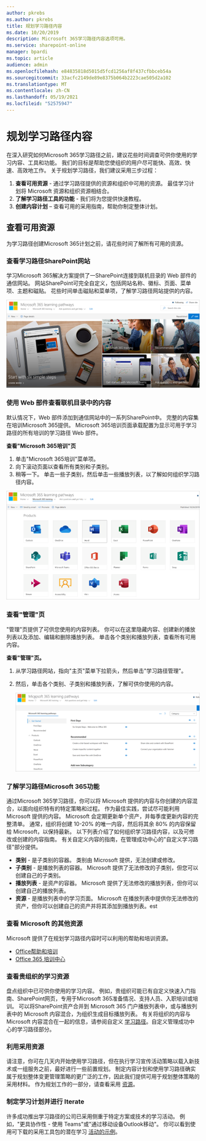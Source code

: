 ```yaml
---
author: pkrebs
ms.author: pkrebs
title: 规划学习路径内容
ms.date: 10/20/2019
description: Microsoft 365学习路径内容选项可用。
ms.service: sharepoint-online
manager: bpardi
ms.topic: article
audience: admin
ms.openlocfilehash: e84835818d5015d5fcd1256af8f437cfbbceb54a
ms.sourcegitcommit: 33acfc2149de89e8375b064b2223cae505d2a102
ms.translationtype: MT
ms.contentlocale: zh-CN
ms.lasthandoff: 05/19/2021
ms.locfileid: "52575947"
---
```

# <a name="plan-your-learning-pathways-content"></a>规划学习路径内容
在深入研究如何Microsoft 365学习路径之前，建议花些时间调查可供你使用的学习内容、工具和功能。 我们的目标是帮助您使组织的用户尽可能快、高效、快速、高效地工作。 关于规划学习路径，我们建议采用三步过程：

1. **查看可用资源** - 通过学习路径提供的资源和组织中可用的资源。 最佳学习计划将 Microsoft 资源和组织资源相结合。
2. **了解学习路径工具的功能** - 我们将为您提供快速教程。 
3. **创建内容计划** – 查看可用的采用指南，帮助你制定整体计划。

## <a name="review-the-available-resources"></a>查看可用资源
为学习路径创建Microsoft 365计划之前，请花些时间了解所有可用的资源。  

### <a name="review-the-learning-pathways-sharepoint-site"></a>查看学习路径SharePoint网站
学习Microsoft 365解决方案提供了一SharePoint连接到联机目录的 Web 部件的通信网站。 网站SharePoint可完全自定义，包括网站名称、徽标、页面、菜单项、主题和磁贴。 花些时间单击磁贴和菜单项，了解学习路径网站提供的内容。

![使用的学习路径的照片。](media/cg-introducing.png)

### <a name="review-the-content-from-the-online-catalog-with-the-web-part"></a>使用 Web 部件查看联机目录中的内容
默认情况下，Web 部件添加到通信网站中的一系列SharePoint中。 完整的内容集在培训Microsoft 365提供。 Microsoft 365培训页面承载配置为显示可用于学习路径的所有培训的学习路径 Web 部件。 

**查看"Microsoft 365培训"页**
1. 单击"Microsoft 365培训"菜单项。 
1. 向下滚动页面以查看所有类别和子类别。
2. 稍等一下。 单击一些子类别，然后单击一些播放列表，以了解如何组织学习路径内容。 

![窗口显示学习路径类别的图标。](media/cg-adminsuccesscenterplan_01.png)

### <a name="view-the-administration-page"></a>查看"管理"页
"管理"页提供了可供您使用的内容列表。 你可以在这里隐藏内容、创建新的播放列表以及添加、编辑和删除播放列表。 单击各个类别和播放列表，查看所有可用内容。 

**查看"管理"页。**
1. 从学习路径网站，指向"主页"菜单下拉箭头，然后单击"学习路径管理"。  
2. 然后，单击各个类别、子类别和播放列表，了解可供你使用的内容。 

   ![示例路径选项窗口。](media/cg-adminsuccesscenterplan_02.png)

### <a name="get-to-know-the-capabilities-of-microsoft-365-learning-pathways"></a>了解学习路径Microsoft 365功能
通过Microsoft 365学习路径，你可以将 Microsoft 提供的内容与你创建的内容混合，以面向组织特有的特定策略和过程。 作为最佳实践，尝试尽可能利用 Microsoft 提供的内容。 Microsoft 会定期更新单个资产，并每季度更新内容的完整清单。 通常，组织将创建 10-20% 的唯一内容，然后将其余 80% 的内容保留给 Microsoft，以保持最新。 以下列表介绍了如何组织学习路径内容，以及可修改或创建的内容指南。 有关自定义内容的指南，在管理成功中心的"自定义学习路径"部分提供。

- **类别** - 是子类别的容器。 类别由 Microsoft 提供，无法创建或修改。
- **子类别** - 是播放列表的容器。 Microsoft 提供了无法修改的子类别，但您可以创建自己的子类别。 
- **播放列表** - 是资产的容器。 Microsoft 提供了无法修改的播放列表，但你可以创建自己的播放列表。  
- **资源** - 是播放列表中的学习页面。 Microsoft 在播放列表中提供你无法修改的资产，但你可以创建自己的资产并将其添加到播放列表。est

### <a name="review-additional-resources-from-microsoft"></a>查看 Microsoft 的其他资源
Microsoft 提供了在规划学习路径内容时可以利用的帮助和培训资源。  

-  [Office帮助和培训](https://support.office.com)
-  [Office 365 培训中心](https://support.office.com/office-training-center)

### <a name="review-the-learning-resources-in-your-organization"></a>查看贵组织的学习资源
盘点组织中已可供你使用的学习内容。
例如，贵组织可能已有自定义快速入门指南、SharePoint网页，专用于Microsoft 365准备情况、支持人员、入职培训或培训。 可以将SharePoint资产合并到 Microsoft 365 门户播放列表中，或与播放列表中的 Microsoft 内容混合，为组织生成目标播放列表。 有关将组织的内容与 Microsoft 内容混合在一起的信息，请参阅自定义 [学习路径](custom_overview.md)。自定义管理成功中心的学习路径部分。

### <a name="leverage-the-adoption-resources"></a>利用采用资源
请注意，你可在几天内开始使用学习路径，但在执行学习宣传活动策略以载入新技术或一组服务之前，最好进行一些前置规划。 制定内容计划和使用学习路径确实属于规划整体变更管理策略的更广泛的工作，因此我们提供可用于规划整体策略的采用材料。 作为规划工作的一部分，请查看采用 [资源](https://resources.techcommunity.microsoft.com/adoption/)。

### <a name="build-a-learning-plan-and-iterate"></a>制定学习计划并进行 Iterate 
许多成功推出学习路径的公司已采用侧重于特定方案或技术的学习活动。 例如，"更具协作性 - 使用 Teams"或"通过移动设备Outlook移动"。 你可以看到使用可下载的采用工具包的潜在学习 [活动的示例](https://teamworktools.azurewebsites.net/m365lp/m365lpadoptionkit.zip)。


 
